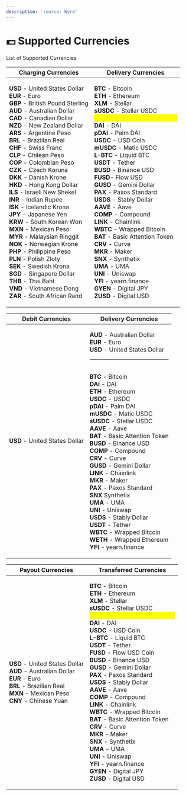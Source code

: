 ```yaml
---
description: 'source: Wyre'
---
```


# 💵 Supported Currencies

List of Supported Currencies

| Charging Currencies                                                                                                                                                                                                                                                                                                                                                                                                                                                                                                                                                                                                                                                                                                                                                                                                                                                                                                                                                                                                                                                                                                                                                                                                                                | Delivery Currencies                                                                                                                                                                                                                                                                                                                                                                                                                                                                                                                                                                                                                                                                                                                                                                                                                                                                                                                                                                                                                                                                                                                                                                                |
| -------------------------------------------------------------------------------------------------------------------------------------------------------------------------------------------------------------------------------------------------------------------------------------------------------------------------------------------------------------------------------------------------------------------------------------------------------------------------------------------------------------------------------------------------------------------------------------------------------------------------------------------------------------------------------------------------------------------------------------------------------------------------------------------------------------------------------------------------------------------------------------------------------------------------------------------------------------------------------------------------------------------------------------------------------------------------------------------------------------------------------------------------------------------------------------------------------------------------------------------------- | -------------------------------------------------------------------------------------------------------------------------------------------------------------------------------------------------------------------------------------------------------------------------------------------------------------------------------------------------------------------------------------------------------------------------------------------------------------------------------------------------------------------------------------------------------------------------------------------------------------------------------------------------------------------------------------------------------------------------------------------------------------------------------------------------------------------------------------------------------------------------------------------------------------------------------------------------------------------------------------------------------------------------------------------------------------------------------------------------------------------------------------------------------------------------------------------------- |
| <p><strong>USD</strong> - United States Dollar<br><strong>EUR</strong> - Euro<br><strong>GBP</strong> - British Pound Sterling<br><strong>AUD</strong> - Australian Dollar<br><strong>CAD</strong> - Canadian Dollar<br><strong>NZD</strong> - New Zealand Dollar<br><strong>ARS</strong> - Argentine Peso<br><strong>BRL</strong> - Brazilian Real<br><strong>CHF</strong> - Swiss Franc<br><strong>CLP</strong> - Chilean Peso<br><strong>COP</strong> - Colombian Peso<br><strong>CZK</strong> - Czech Koruna<br><strong>DKK</strong> - Danish Krone<br><strong>HKD</strong> - Hong Kong Dollar<br><strong>ILS</strong> - Israeli New Shekel<br><strong>INR</strong> - Indian Rupee<br><strong>ISK</strong> - Icelandic Krona<br><strong>JPY</strong> - Japanese Yen<br><strong>KRW</strong> - South Korean Won<br><strong>MXN</strong> - Mexican Peso<br><strong>MYR</strong> - Malaysian Ringgit<br><strong>NOK</strong> - Norwegian Krone<br><strong>PHP</strong> - Philippine Peso<br><strong>PLN</strong> - Polish Zloty<br><strong>SEK</strong> - Swedish Krona<br><strong>SGD</strong> - Singapore Dollar<br><strong>THB</strong> - Thai Baht<br><strong>VND</strong> - Vietnamese Dong<br><strong>ZAR</strong> - South African Rand</p> | <p><strong>BTC</strong> - Bitcoin<br><strong>ETH</strong> - Ethereum<br><strong>XLM</strong> - Stellar<br><strong>sUSDC</strong> - Stellar USDC<br><mark style="color:yellow;"><strong>AVAX</strong> - Avalanche (Pangolin)</mark><br><mark style="color:yellow;"></mark><strong>DAI</strong> - DAI<br><strong>pDAI</strong> - Palm DAI<br><strong>USDC</strong> - USD Coin<br><strong>mUSDC</strong> - Matic USDC<br><strong>L-BTC</strong> - Liquid BTC<br><strong>USDT</strong> - Tether<br><strong>BUSD</strong> - Binance USD<br><strong>FUSD</strong>- Flow USD<br><strong>GUSD</strong> - Gemini Dollar<br><strong>PAX</strong> - Paxos Standard<br><strong>USDS</strong> - Stably Dollar<br><strong>AAVE</strong> - Aave<br><strong>COMP</strong> - Compound<br><strong>LINK</strong> - Chainlink<br><strong>WBTC</strong> - Wrapped Bitcoin<br><strong>BAT</strong> - Basic Attention Token<br><strong>CRV</strong> - Curve<br><strong>MKR</strong> - Maker<br><strong>SNX</strong> - Synthetix<br><strong>UMA</strong> - UMA<br><strong>UNI</strong> - Uniswap<br><strong>YFI</strong> - yearn.finance<br><strong>GYEN</strong> - Digital JPY<br><strong>ZUSD</strong> - Digital USD</p> |

| Debit Currencies               | Delivery Currencies                                                                                                                                                                                                                                                                                                                                                                                                                                                                                                                                                                                                                                                                                                                                                                                                                                                                                                                                                                                                                                           |
| ------------------------------ | ------------------------------------------------------------------------------------------------------------------------------------------------------------------------------------------------------------------------------------------------------------------------------------------------------------------------------------------------------------------------------------------------------------------------------------------------------------------------------------------------------------------------------------------------------------------------------------------------------------------------------------------------------------------------------------------------------------------------------------------------------------------------------------------------------------------------------------------------------------------------------------------------------------------------------------------------------------------------------------------------------------------------------------------------------------- |
| **USD** - United States Dollar | <p><strong>AUD</strong> - Australian Dollar<br><strong>EUR</strong> - Euro<br><strong>USD</strong> - United States Dollar</p><hr><p><br><strong>BTC</strong> - Bitcoin<br><strong>DAI</strong> - DAI<br><strong>ETH</strong> - Ethereum<br><strong>USDC</strong> - USDC<br><strong>pDAI</strong> - Palm DAI<br><strong>mUSDC</strong> - Matic USDC<br><strong>sUSDC</strong> - Stellar USDC<br><strong>AAVE</strong> - Aave<br><strong>BAT</strong> - Basic Attention Token<br><strong>BUSD</strong> - Binance USD<br><strong>COMP</strong> - Compound<br><strong>CRV</strong> - Curve<br><strong>GUSD</strong> - Gemini Dollar<br><strong>LINK</strong> - Chainlink<br><strong>MKR</strong> - Maker<br><strong>PAX</strong> - Paxos Standard<br><strong>SNX</strong> Synthetix<br><strong>UMA</strong> - UMA<br><strong>UNI</strong> - Uniswap<br><strong>USDS</strong> - Stably Dollar<br><strong>USDT</strong> - Tether<br><strong>WBTC</strong> - Wrapped Bitcoin<br><strong>WETH</strong> - Wrapped Ethereum<br><strong>YFI</strong> - yearn.finance</p> |

| Payout Currencies                                                                                                                                                                                                                                    | Transferred Currencies                                                                                                                                                                                                                                                                                                                                                                                                                                                                                                                                                                                                                                                                                                                                                                                                                                                                                                                                                                                                                                                                                                                         |
| ---------------------------------------------------------------------------------------------------------------------------------------------------------------------------------------------------------------------------------------------------- | ---------------------------------------------------------------------------------------------------------------------------------------------------------------------------------------------------------------------------------------------------------------------------------------------------------------------------------------------------------------------------------------------------------------------------------------------------------------------------------------------------------------------------------------------------------------------------------------------------------------------------------------------------------------------------------------------------------------------------------------------------------------------------------------------------------------------------------------------------------------------------------------------------------------------------------------------------------------------------------------------------------------------------------------------------------------------------------------------------------------------------------------------- |
| <p><strong>USD</strong> - United States Dollar<br><strong>AUD</strong> - Australian Dollar<br><strong>EUR</strong> - Euro<br><strong>BRL</strong> - Brazilian Real<br><strong>MXN</strong> - Mexican Peso<br><strong>CNY</strong> - Chinese Yuan</p> | <p><strong>BTC</strong> - Bitcoin<br><strong>ETH</strong> - Ethereum<br><strong>XLM</strong> - Stellar<br><strong>sUSDC</strong> - Stellar USDC<br><mark style="color:yellow;"><strong>AVAX</strong> - <strong>Avalanche (Pangolin)</strong></mark><br><mark style="color:yellow;"></mark><strong>DAI</strong> - DAI<br><strong>USDC</strong> - USD Coin<br><strong>L-BTC</strong> - Liquid BTC<br><strong>USDT</strong> - Tether<br><strong>FUSD</strong> - Flow USD Coin<br><strong>BUSD</strong> - Binance USD<br><strong>GUSD</strong> - Gemini Dollar<br><strong>PAX</strong> - Paxos Standard<br><strong>USDS</strong> - Stably Dollar<br><strong>AAVE</strong> - Aave<br><strong>COMP</strong> - Compound<br><strong>LINK</strong> - Chainlink<br><strong>WBTC</strong> - Wrapped Bitcoin<br><strong>BAT</strong> - Basic Attention Token<br><strong>CRV</strong> - Curve<br><strong>MKR</strong> - Maker<br><strong>SNX</strong> - Synthetix<br><strong>UMA</strong> - UMA<br><strong>UNI</strong> - Uniswap<br><strong>YFI</strong> - yearn.finance<br><strong>GYEN</strong> - Digital JPY<br><strong>ZUSD</strong> - Digital USD</p> |


